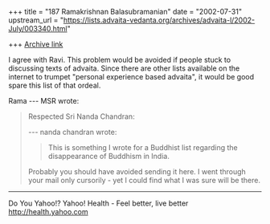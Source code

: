 +++
title = "187 Ramakrishnan Balasubramanian"
date = "2002-07-31"
upstream_url = "https://lists.advaita-vedanta.org/archives/advaita-l/2002-July/003340.html"

+++
[Archive link](https://lists.advaita-vedanta.org/archives/advaita-l/2002-July/003340.html)

I agree with Ravi. This problem would be avoided if
people stuck to discussing texts of advaita. Since
there are other lists available on the internet to
trumpet "personal experience based advaita", it would
be good spare this list of that ordeal.

Rama
--- MSR <miinalochanii at YAHOO.COM> wrote:
> Respected Sri Nanda Chandran:
>
> --- nanda chandran <vpcnk at HOTMAIL.COM> wrote:
> > This is something I wrote for a Buddhist list
> regarding the
> > disappearance of
> > Buddhism in India.
>
> Probably you should have avoided sending it here. I
> went through your
> mail only cursorily - yet I could find what I was
> sure will be there.


__________________________________________________
Do You Yahoo!?
Yahoo! Health - Feel better, live better
http://health.yahoo.com

